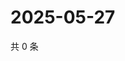# 2025-05-27

共 0 条

<!-- BEGIN ZHIHUVIDEO -->
<!-- 最后更新时间 Tue May 27 2025 00:13:20 GMT+0800 (China Standard Time) -->

<!-- END ZHIHUVIDEO -->
